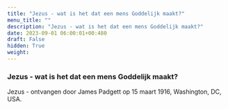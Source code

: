 ```yaml
---
title: "Jezus - wat is het dat een mens Goddelijk maakt?"
menu_title: ""
description: "Jezus - wat is het dat een mens Goddelijk maakt?"
date: 2023-09-01 06:00:01+00:480
draft: False
hidden: True
weight:
---
```

### Jezus - wat is het dat een mens Goddelijk maakt?

Jezus - ontvangen door James Padgett op 15 maart 1916, Washington, DC, USA.
